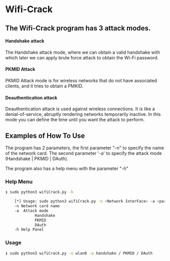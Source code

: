 # Wifi-Crack

## The Wifi-Crack program has 3 attack modes.

#### Handshake attack
The Handshake attack mode, where we can obtain a valid handshake with which later we can apply brute force attack to obtain the Wi-Fi password.

#### PKMID Attack
PKMID Attack mode is for wireless networks that do not have associated clients, and it tries to obtain a PMKID.

#### Deauthentication attack
Deauthentication attack is used against wireless connections. It is like a denial-of-service, abruptly rendering
networks temporarily inactive. In this mode you can define the time until you want the attack to perform.

## Examples of How To Use
The program has 2 parameters, the first parameter "-n" to specify the name of the network card.
The second parameter '-a' to specify the attack mode (Handshake | PKMID | DAuth).

The program also has a help menu with the parameter "-h"

### Help Menu
```bash
❯ sudo python3 wifiCrack.py -h

    [*] Usage: sudo python3 wifiCrack.py -n <Network InterFace> -a <parameters>
    -n Network card name
    -a  Attack mode
             Handshake
             PKMID
             DAuth
    -h Help Panel
```

### Usage
```bash
❯ sudo python3 wifiCrack.py -n wlan0 -a handshake / PKMID / DAuth
```
